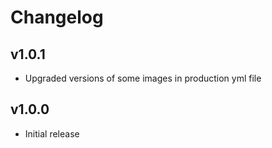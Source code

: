 # Changelog

## v1.0.1

- Upgraded versions of some images in production yml file

## v1.0.0

- Initial release
